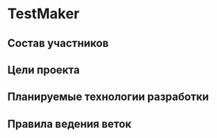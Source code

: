 # TestMaker
## Состав участников
## Цели проекта 
## Планируемые технологии разработки
## Правила ведения веток
